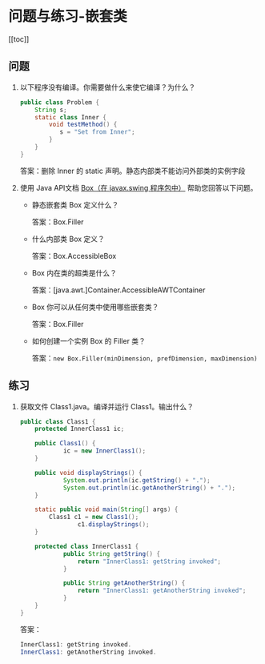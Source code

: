 # 问题与练习-嵌套类
[[toc]]

## 问题

1. 以下程序没有编译。你需要做什么来使它编译？为什么？

	```java
	public class Problem {
		String s;
		static class Inner {
			void testMethod() {
			   s = "Set from Inner";
			}
		}
	}
	```
	答案：删除 Inner 的 static 声明。静态内部类不能访问外部类的实例字段

2. 使用 Java API文档 [Box（在 javax.swing 程序包中）](https://docs.oracle.com/javase/8/docs/api/javax/swing/Box.html) 帮助您回答以下问题。 	

	* 静态嵌套类 Box 定义什么？

		答案：Box.Filler

	* 什么内部类 Box 定义？

		答案：Box.AccessibleBox

	* Box 内在类的超类是什么？

		答案：[java.awt.]Container.AccessibleAWTContainer

	* Box 你可以从任何类中使用哪些嵌套类？

		答案：Box.Filler

	* 如何创建一个实例 Box 的 Filler 类？

		答案：`new Box.Filler(minDimension, prefDimension, maxDimension)`

## 练习

1. 获取文件 Class1.java。编译并运行 Class1。输出什么？
	```java
	public class Class1 {
	    protected InnerClass1 ic;

	    public Class1() {
				ic = new InnerClass1();
	    }

	    public void displayStrings() {
				System.out.println(ic.getString() + ".");
				System.out.println(ic.getAnotherString() + ".");
	    }

	    static public void main(String[] args) {
	        Class1 c1 = new Class1();
					c1.displayStrings();
	    }

	    protected class InnerClass1 {
				public String getString() {
				    return "InnerClass1: getString invoked";
				}

				public String getAnotherString() {
				    return "InnerClass1: getAnotherString invoked";
				}
	    }
	}
	```

	答案：

	```java
	InnerClass1: getString invoked.
	InnerClass1: getAnotherString invoked.
	```
